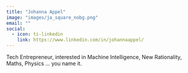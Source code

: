 ```yaml
---
title: "Johanna Appel"
image: "images/ja_square_nobg.png"
email: ""
social:
  - icon: ti-linkedin
    link: https://www.linkedin.com/in/johannaappel/
---
```


Tech Entrepreneur, interested in Machine Intelligence, New Rationality, Maths, Physics … you name it.
